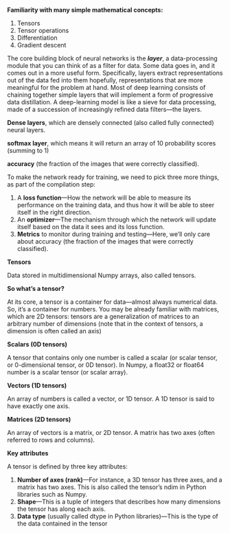 **Familiarity with many simple mathematical concepts:**
1. Tensors
2. Tensor operations
3. Differentiation
4. Gradient descent

The core building block of neural networks is the **_layer_**, a data-processing module that
you can think of as a filter for data. Some data goes in, and it comes out in a more useful form. Specifically, layers extract representations out of the data fed into them hopefully, representations that are more meaningful for the problem at hand. Most of
deep learning consists of chaining together simple layers that will implement a form
of progressive data distillation. A deep-learning model is like a sieve for data processing, made of a succession of increasingly refined data filters—the layers.

**Dense layers**, which are densely
connected (also called fully connected) neural layers.

**softmax layer**, which means it will return an array of 10 probability scores (summing to 1)

**accuracy** (the fraction of the images that were correctly classified).

To make the network ready for training, we need to pick three more things, as part
of the compilation step:
1. A **loss function**—How the network will be able to measure its performance on
the training data, and thus how it will be able to steer itself in the right direction.
2. An **optimizer**—The mechanism through which the network will update itself
based on the data it sees and its loss function.
3. **Metrics** to monitor during training and testing—Here, we’ll only care about accuracy (the fraction of the images that were correctly classified).

**Tensors**

Data stored in multidimensional Numpy
arrays, also called tensors.

**So what’s a tensor?**

At its core, a tensor is a container for data—almost always numerical data. So, it’s a
container for numbers. You may be already familiar with matrices, which are 2D tensors: tensors are a generalization of matrices to an arbitrary number of dimensions
(note that in the context of tensors, a dimension is often called an axis)

 **Scalars (0D tensors)**

A tensor that contains only one number is called a scalar (or scalar tensor, or 0-dimensional
tensor, or 0D tensor). In Numpy, a float32 or float64 number is a scalar tensor (or scalar
array).

 **Vectors (1D tensors)**

An array of numbers is called a vector, or 1D tensor. A 1D tensor is said to have exactly
one axis. 

 **Matrices (2D tensors)**

An array of vectors is a matrix, or 2D tensor. A matrix has two axes (often referred to
rows and columns).

 **Key attributes**

A tensor is defined by three key attributes:
1.  **Number of axes (rank)**—For instance, a 3D tensor has three axes, and a matrix has
two axes. This is also called the tensor’s ndim in Python libraries such as Numpy.
2. **Shape**—This is a tuple of integers that describes how many dimensions the tensor has along each axis.
3.  **Data type** (usually called dtype in Python libraries)—This is the type of the data
contained in the tensor